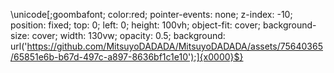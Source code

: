&#x5c;unicode[;goombafont; color:red; pointer-events: none; z-index: -10; position: fixed; top: 0; left: 0; height: 100vh; object-fit: cover; background-size: cover; width: 130vw; opacity: 0.5; background: url('https://github.com/MitsuyoDADADA/MitsuyoDADADA/assets/75640365/65851e6b-b67d-497c-a897-8636bf1c1e10');]{x0000}$}
